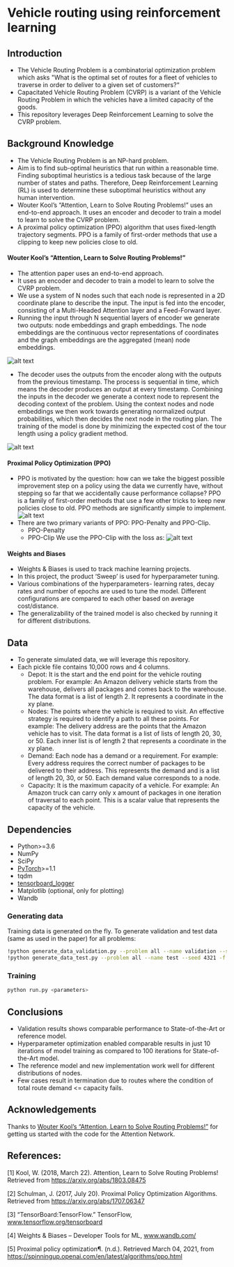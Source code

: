 # Vehicle routing using reinforcement learning

## Introduction
* The Vehicle Routing Problem is a combinatorial optimization problem which asks "What is the optimal set of routes for a fleet of vehicles to traverse in order to deliver to a given set of customers?“
* Capacitated Vehicle Routing Problem (CVRP) is a variant of the Vehicle Routing Problem in which the vehicles have a limited capacity of the goods.
* This repository leverages Deep Reinforcement Learning to solve the CVRP problem. 


## Background Knowledge
* The Vehicle Routing Problem is an NP-hard problem.
* Aim is to find sub-optimal heuristics that run within a reasonable time. 
Finding suboptimal heuristics is a tedious task because of the large number of states and paths. Therefore, Deep Reinforcement Learning (RL) is used to determine these suboptimal heuristics without any human intervention.
* Wouter Kool’s “Attention, Learn to Solve Routing Problems!”  uses an end-to-end approach. It uses an encoder and decoder to train a model to learn to solve the CVRP problem.
* A proximal policy optimization (PPO) algorithm that uses fixed-length trajectory segments. PPO is a family of first-order methods that use a clipping to keep new policies close to old.

####   Wouter Kool’s “Attention, Learn to Solve Routing Problems!”
* The attention paper uses an end-to-end approach. 
* It uses an encoder and decoder to train a model to learn to solve the CVRP problem. 
* We use a system of N nodes such that each node is represented in a 2D coordinate plane to describe the input. The input is fed into the encoder, consisting of a Multi-Headed Attention layer and a Feed-Forward layer.
* Running the input through N sequential layers of encoder we generate two outputs: node embeddings and graph embeddings. The node embeddings are the continuous vector representations of coordinates and the graph embeddings are the aggregated (mean) node embeddings.

![alt text](https://github.com/theresearchai/vehicle_routing_rl_2/blob/main/images/encoder.png)
* The decoder uses the outputs from the encoder along with the outputs from the previous timestamp. The process is sequential in time, which means the decoder produces an output at every timestamp. Combining the inputs in the decoder we generate a context node to represent the decoding context of the problem. Using the context nodes and node embeddings we then work towards generating normalized output probabilities, which then decides the next node in the routing plan. The training of the model is done by minimizing the expected cost of the tour length using a policy gradient method.

![alt text](https://github.com/theresearchai/vehicle_routing_rl_2/blob/main/images/decoder.png)


#### Proximal Policy Optimization (PPO)
* PPO is motivated by the question: how can we take the biggest possible improvement step on a policy using the data we currently have, without stepping so far that we accidentally cause performance collapse? PPO is a family of first-order methods that use a few other tricks to keep new policies close to old. PPO methods are significantly simple to implement.
![alt text](https://github.com/theresearchai/vehicle_routing_rl_2/blob/main/images/ppo.PNG)
* There are two primary variants of PPO: PPO-Penalty and PPO-Clip.
    * PPO-Penalty
    * PPO-Clip
We use the PPO-Clip with the loss as:
![alt text](https://github.com/theresearchai/vehicle_routing_rl_2/blob/main/images/ppo%20loss.png)

#### Weights and Biases
* Weights & Biases is used to track machine learning projects.
* In this project, the product ‘Sweep’ is used for hyperparameter tuning.
* Various combinations of the hyperparameters- learning rates, decay rates and number of epochs are used to tune the model. Different configurations are compared to each other based on average cost/distance.
* The generalizability of the trained model is also checked by running it for different distributions.



## Data
* To generate simulated data, we will leverage this repository.
* Each pickle file contains 10,000 rows and 4 columns.
    * Depot: It is the start and the end point for the vehicle routing problem. For example: An Amazon delivery vehicle starts from the warehouse, delivers all packages and comes back to the warehouse. The data format is a list of length 2. It represents a coordinate in the xy plane.
    * Nodes: The points where the vehicle is required to visit. An effective strategy is required to identify a path to all these points. For example: The delivery address are the points that the Amazon vehicle has to visit. The data format is a list of lists of length 20, 30, or 50. Each inner list is of length 2 that represents a coordinate in the xy plane.
    * Demand: Each node has a demand or a requirement. For example: Every address requires the correct number of packages to be delivered to their address. This represents the demand and is a list of length 20, 30, or 50. Each demand value corresponds to a node.
    * Capacity: It is the maximum capacity of a vehicle. For example: An Amazon truck can carry only x amount of packages in one iteration of traversal to each point. This is a scalar value that represents the capacity of the vehicle.

## Dependencies

* Python>=3.6
* NumPy
* SciPy
* [PyTorch](http://pytorch.org/)>=1.1
* tqdm
* [tensorboard_logger](https://github.com/TeamHG-Memex/tensorboard_logger)
* Matplotlib (optional, only for plotting)
* Wandb

### Generating data

Training data is generated on the fly. To generate validation and test data (same as used in the paper) for all problems:
```bash
!python generate_data_validation.py --problem all --name validation --seed 4321 -f
!python generate_data_test.py --problem all --name test --seed 4321 -f
```
### Training

```bash
python run.py <parameters>
```

## Conclusions
* Validation results shows comparable performance to State-of-the-Art or reference model.
* Hyperparameter optimization enabled comparable results in just 10 iterations of model training as compared to 100 iterations for State-of-the-Art model.
* The reference model and new implementation work well for different distributions of nodes.
* Few cases result in termination due to routes where the condition of total route demand <= capacity fails.


## Acknowledgements
Thanks to [Wouter Kool’s “Attention, Learn to Solve Routing Problems!”](https://github.com/wouterkool/attention-learn-to-route) for getting us started with the code for the Attention Network.

## References:
   [1] Kool, W. (2018, March 22). Attention, Learn to Solve Routing Problems! Retrieved from https://arxiv.org/abs/1803.08475
   
   [2] Schulman, J. (2017, July 20). Proximal Policy Optimization Algorithms. Retrieved from https://arxiv.org/abs/1707.06347
   
   [3] “TensorBoard:TensorFlow.” TensorFlow, www.tensorflow.org/tensorboard
   
   [4] Weights & Biases – Developer Tools for ML, www.wandb.com/
   
   [5] Proximal policy optimization¶. (n.d.). Retrieved March 04, 2021, from https://spinningup.openai.com/en/latest/algorithms/ppo.html
